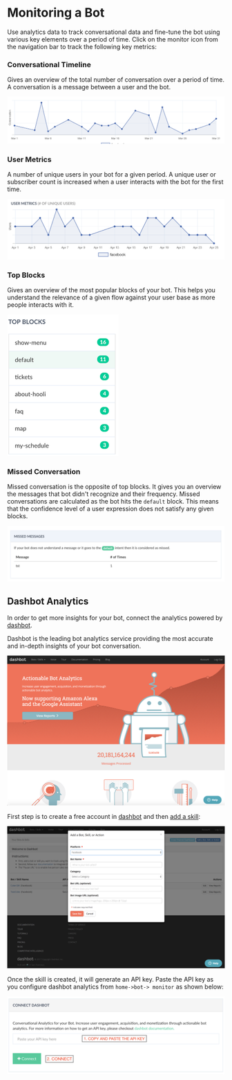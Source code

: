 # Monitoring a Bot

Use analytics data to track conversational data and fine-tune the bot using various key elements over a period of time. Click on the monitor icon from the navigation bar to track the following key metrics:

### Conversational Timeline

Gives an overview of the total number of conversation over a period of time. A conversation is a message between a user and the bot.

![](conversation.png)

### User Metrics

A number of unique users in your bot for a given period. A unique user or subscriber count is increased when a user interacts with the bot for the first time. 

![](unique-users.png)


### Top Blocks

Gives an overview of the most popular blocks of your bot. This helps you understand the relevance of a given flow against your user base as more people interacts with it.

![](top-blocks.png)
 

### Missed Conversation

Missed conversation is the opposite of top blocks. It gives you an overview the messages that bot didn't recognize and their frequency. Missed conversations are calculated as the bot hits the `default` block. This means that the confidence level of a user expression does not satisfy any given blocks.

![](missed-conversation.png)
 

## Dashbot Analytics

In order to get more insights for your bot, connect the analytics powered by [dashbot](https://dashbot.io).

Dashbot is the leading bot analytics service providing the most accurate and in-depth insights of your bot conversation. 

![](dashbot.png)

First step is to create a free account in [dashbot](https://www.dashbot.io) and then [add a skill](https://www.dashbot.io/bots):


![](add-skill.png)

Once the skill is created, it will generate an API key. Paste the API
key as you configure dashbot analytics from `home->bot-> monitor` as shown below:

![](monitor-dashbot-updated.png)
